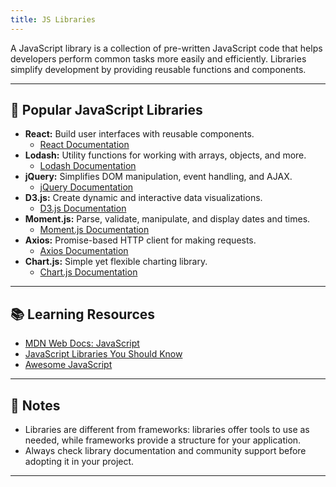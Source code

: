```yaml
---
title: JS Libraries
---
```


A JavaScript library is a collection of pre-written JavaScript code that helps developers perform common tasks more easily and efficiently. Libraries simplify development by providing reusable functions and components.

---

## 🌟 Popular JavaScript Libraries

- **React:** Build user interfaces with reusable components.
  - [React Documentation](https://react.dev/)
- **Lodash:** Utility functions for working with arrays, objects, and more.
  - [Lodash Documentation](https://lodash.com/)
- **jQuery:** Simplifies DOM manipulation, event handling, and AJAX.
  - [jQuery Documentation](https://api.jquery.com/)
- **D3.js:** Create dynamic and interactive data visualizations.
  - [D3.js Documentation](https://d3js.org/)
- **Moment.js:** Parse, validate, manipulate, and display dates and times.
  - [Moment.js Documentation](https://momentjs.com/)
- **Axios:** Promise-based HTTP client for making requests.
  - [Axios Documentation](https://axios-http.com/)
- **Chart.js:** Simple yet flexible charting library.
  - [Chart.js Documentation](https://www.chartjs.org/)

---

## 📚 Learning Resources

- [MDN Web Docs: JavaScript](https://developer.mozilla.org/en-US/docs/Web/JavaScript)
- [JavaScript Libraries You Should Know](https://www.freecodecamp.org/news/javascript-libraries-you-should-know/)
- [Awesome JavaScript](https://github.com/sorrycc/awesome-javascript)

---

## 📝 Notes

- Libraries are different from frameworks: libraries offer tools to use as needed, while frameworks provide a structure for your application.
- Always check library documentation and community support before adopting it in your project.

---
